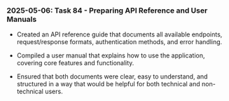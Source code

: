 ### 2025-05-06: Task 84 - Preparing API Reference and User Manuals

* Created an API reference guide that documents all available endpoints, request/response formats, authentication methods, and error handling.

* Compiled a user manual that explains how to use the application, covering core features and functionality.

* Ensured that both documents were clear, easy to understand, and structured in a way that would be helpful for both technical and non-technical users.